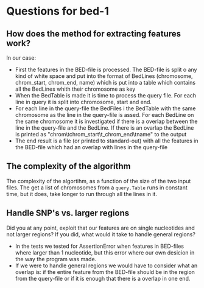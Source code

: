 # Questions for bed-1
## How does the method for extracting features work? 
In our case: 
- First the features in the BED-file is processed. The BED-file is split o any kind of white space and put into the format of BedLines (chromosome, chrom_start, chrom_end, name) which is put into a table which contains all the BedLines whith their chromosome as key
- When the BedTable is made it is time to process the query file. For each line in query it is split into chromosome, start and end. 
- For each line in the query-file the BedFiles i the BedTable with the same chromosome as the line in the query-file is assed. For each BedLine on the same chromosome it is investigated if there is a overlap between the line in the query-file and the BedLine. If there is an ovarlap the BedLine is printed as "chrom\tchrom_start\t_chrom_end\tname" to the output
- The end result is a file (or printed to standard-out) with all the features in the BED-file which had an overlap with lines in the query-file

## The complexity of the algorithm
The complexity of the algortihm, as a function of the size of the two input files.
The get a list of chromosomes from a `query.Table` runs in constant time, but it does, take longer to run through all the lines in it. 

## Handle SNP's vs. larger regions
Did you at any point, exploit that our features are on single nucleotides and not larger regions?
If you did, what would it take to handle general regions?

- In the tests we tested for AssertionError when features in BED-files where larger than 1 nucleotide, but this error where our own desicion in the way the program was made. 
- If we were to handle general regions we would have to consider what an overlap is: if the entire feature from the BED-file should be in the region from the query-file or if it is enough that there is a overlap in one end. 